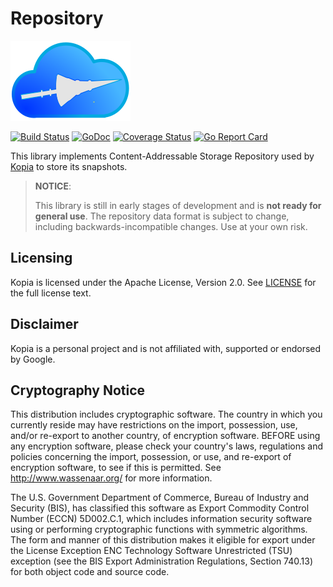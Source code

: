 Repository
=====

![Kopia](kopia.svg)

[![Build Status](https://travis-ci.org/kopia/repo.svg?branch=master)](https://travis-ci.org/kopia/repo)
[![GoDoc](https://godoc.org/github.com/kopia/repo?status.svg)](https://godoc.org/github.com/kopia/repo)
[![Coverage Status](https://coveralls.io/repos/github/kopia/repo/badge.svg?branch=master)](https://coveralls.io/github/kopia/repo?branch=master)
[![Go Report Card](https://goreportcard.com/badge/github.com/kopia/repo)](https://goreportcard.com/report/github.com/kopia/repo)

This library implements Content-Addressable Storage Repository used by [Kopia](https://github.com/kopia/kopia) to 
store its snapshots.

> **NOTICE**:
>
> This library is still in early stages of development and is **not ready for general use**.
> The repository data format is subject to change, including backwards-incompatible changes. Use at your own risk.

Licensing
---
Kopia is licensed under the Apache License, Version 2.0. See [LICENSE](LICENSE) for the full license text.

Disclaimer
---

Kopia is a personal project and is not affiliated with, supported or endorsed by Google.

Cryptography Notice
---

  This distribution includes cryptographic software. The country in
  which you currently reside may have restrictions on the import,
  possession, use, and/or re-export to another country, of encryption
  software. BEFORE using any encryption software, please check your
  country's laws, regulations and policies concerning the import,
  possession, or use, and re-export of encryption software, to see if
  this is permitted. See <http://www.wassenaar.org/> for more
  information.

  The U.S. Government Department of Commerce, Bureau of Industry and
  Security (BIS), has classified this software as Export Commodity
  Control Number (ECCN) 5D002.C.1, which includes information security
  software using or performing cryptographic functions with symmetric
  algorithms. The form and manner of this distribution makes it
  eligible for export under the License Exception ENC Technology
  Software Unrestricted (TSU) exception (see the BIS Export
  Administration Regulations, Section 740.13) for both object code and
  source code.
